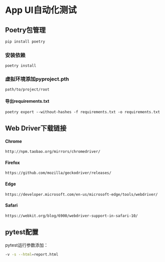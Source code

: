 # App UI自动化测试

## Poetry包管理
```bash
pip install poetry
```

### 安装依赖
```shell
poetry install
```

### 虚拟环境添加pyproject.pth
```text
path/to/project/root
```

#### 导出requirements.txt
```shell
poetry export --without-hashes -f requirements.txt -o requirements.txt
```

## Web Driver下载链接
#### Chrome
`http://npm.taobao.org/mirrors/chromedriver/`

#### Firefox
`https://github.com/mozilla/geckodriver/releases/`

#### Edge
`https://developer.microsoft.com/en-us/microsoft-edge/tools/webdriver/`

#### Safari
`https://webkit.org/blog/6900/webdriver-support-in-safari-10/`

## pytest配置
pytest运行参数添加：
```bash
-v -s --html=report.html
```
